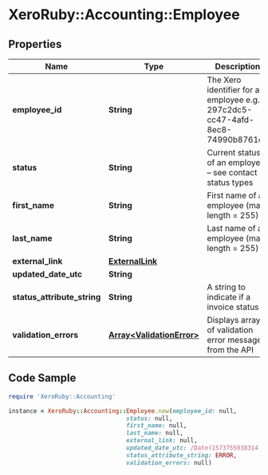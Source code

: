 # XeroRuby::Accounting::Employee

## Properties

Name | Type | Description | Notes
------------ | ------------- | ------------- | -------------
**employee_id** | **String** | The Xero identifier for an employee e.g. 297c2dc5-cc47-4afd-8ec8-74990b8761e9 | [optional] 
**status** | **String** | Current status of an employee – see contact status types | [optional] 
**first_name** | **String** | First name of an employee (max length &#x3D; 255) | [optional] 
**last_name** | **String** | Last name of an employee (max length &#x3D; 255) | [optional] 
**external_link** | [**ExternalLink**](ExternalLink.md) |  | [optional] 
**updated_date_utc** | **String** |  | [optional] 
**status_attribute_string** | **String** | A string to indicate if a invoice status | [optional] 
**validation_errors** | [**Array&lt;ValidationError&gt;**](ValidationError.md) | Displays array of validation error messages from the API | [optional] 

## Code Sample

```ruby
require 'XeroRuby::Accounting'

instance = XeroRuby::Accounting::Employee.new(employee_id: null,
                                 status: null,
                                 first_name: null,
                                 last_name: null,
                                 external_link: null,
                                 updated_date_utc: /Date(1573755038314)/,
                                 status_attribute_string: ERROR,
                                 validation_errors: null)
```


